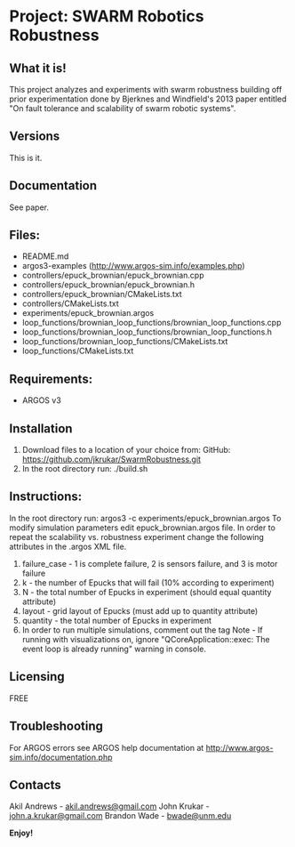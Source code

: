 # Project: SWARM Robotics Robustness


## What it is!
This project analyzes and experiments with swarm robustness building off prior
experimentation done by Bjerknes and Windfield's 2013 paper entitled "On fault
tolerance and scalability of swarm robotic systems".


## Versions
This is it.


## Documentation
See paper.


## Files:
* README.md
* argos3-examples (http://www.argos-sim.info/examples.php)
* controllers/epuck_brownian/epuck_brownian.cpp
* controllers/epuck_brownian/epuck_brownian.h
* controllers/epuck_brownian/CMakeLists.txt
* controllers/CMakeLists.txt
* experiments/epuck_brownian.argos
* loop_functions/brownian_loop_functions/brownian_loop_functions.cpp
* loop_functions/brownian_loop_functions/brownian_loop_functions.h
* loop_functions/brownian_loop_functions/CMakeLists.txt
* loop_functions/CMakeLists.txt


## Requirements:
* ARGOS v3


## Installation
1. Download files to a location of your choice from:
GitHub: https://github.com/jkrukar/SwarmRobustness.git
2. In the root directory run: ./build.sh


## Instructions:
In the root directory run: argos3 -c experiments/epuck_brownian.argos
To modify simulation parameters edit epuck_brownian.argos file.  In order
to repeat the scalability vs. robustness experiment change the following
attributes in the .argos XML file.
1. failure_case - 1 is complete failure, 2 is sensors failure, and 3 is motor failure
2. k - the number of Epucks that will fail (10% according to experiment)
3. N - the total number of Epucks in experiment (should equal quantity attribute)
4. layout - grid layout of Epucks (must add up to quantity attribute)
5. quantity - the total number of Epucks in experiment
6. In order to run multiple simulations, comment out the <visualization> tag
Note - If running with visualizations on, ignore "QCoreApplication::exec: The event loop is already running"
warning in console.


## Licensing
FREE


## Troubleshooting
For ARGOS errors see ARGOS help documentation at http://www.argos-sim.info/documentation.php


## Contacts
Akil Andrews - akil.andrews@gmail.com
John Krukar - john.a.krukar@gmail.com
Brandon Wade - bwade@unm.edu


**Enjoy!**
